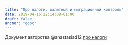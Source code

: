 ```yaml
---
title: "Про налоги, валютный и миграционный контроль"
date: 2019-04-16T22:14:08+01:00
draft: false
anchor: "gdoc"
---
```


Документ авторства @anastasiad12 [про налоги](https://docs.google.com/document/d/1g4SFGwoxK3LAO-dL1y6XacDBK6tR2YxWGeW2e4yaCbA)
